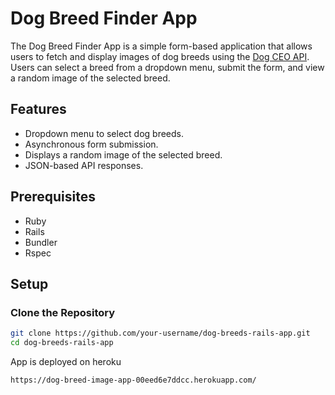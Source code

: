 # Dog Breed Finder App

The Dog Breed Finder App is a simple form-based application that allows users to fetch and display images of dog breeds using the [Dog CEO API](https://dog.ceo/dog-api/). Users can select a breed from a dropdown menu, submit the form, and view a random image of the selected breed.

## Features

- Dropdown menu to select dog breeds.
- Asynchronous form submission.
- Displays a random image of the selected breed.
- JSON-based API responses.

## Prerequisites

- Ruby
- Rails
- Bundler
- Rspec

## Setup

### Clone the Repository

```sh
git clone https://github.com/your-username/dog-breeds-rails-app.git
cd dog-breeds-rails-app

```

App is deployed on heroku
```
https://dog-breed-image-app-00eed6e7ddcc.herokuapp.com/
```
